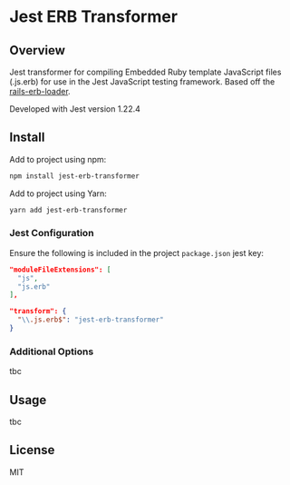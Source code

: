 # Jest ERB Transformer

## Overview 

Jest transformer for compiling Embedded Ruby template JavaScript files (.js.erb) for use in the Jest JavaScript testing framework. Based off the [rails-erb-loader](https://github.com/usabilityhub/rails-erb-loader.git).

Developed with Jest version 1.22.4

## Install

Add to project using npm:

```sh
npm install jest-erb-transformer
```

Add to project using Yarn:

```sh
yarn add jest-erb-transformer
```

### Jest Configuration

Ensure the following is included in the project ```package.json``` jest key:

```json
"moduleFileExtensions": [
  "js",
  "js.erb"
],
```

```json
"transform": {
  "\\.js.erb$": "jest-erb-transformer"
}
```

### Additional Options

tbc

## Usage

tbc

## License

MIT